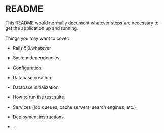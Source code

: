 # README

This README would normally document whatever steps are necessary to get the
application up and running.

Things you may want to cover:

* Rails 5.0.whatever

* System dependencies
  
* Configuration

* Database creation

* Database initialization

* How to run the test suite

* Services (job queues, cache servers, search engines, etc.)

* Deployment instructions

* ...
